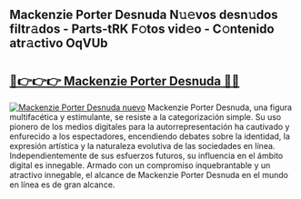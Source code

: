 ## Mackenzie Porter Desnuda N𝚞𝚎vos desn𝚞dos filtr𝚊dos - Parts-tRK F𝚘tos vid𝚎o - C𝚘ntenido atr𝚊ctivo OqVUb

# <h2><a href="http://mbbu5m.tromn.icu/?c=Mackenzie+Porter+Desnuda">🔗👉👉👉 Mackenzie Porter Desnuda 🔗🔗</a></h2>

[![Mackenzie Porter Desnuda nuevo](https://i.imgur.com/pEAQMta.gif)](http://mbbu5m.tromn.icu/?c=Mackenzie+Porter+Desnuda)
Mackenzie Porter Desnuda, una figura multifacética y estimulante, se resiste a la categorización simple. Su uso pionero de los medios digitales para la autorrepresentación ha cautivado y enfurecido a los espectadores, encendiendo debates sobre la identidad, la expresión artística y la naturaleza evolutiva de las sociedades en línea. Independientemente de sus esfuerzos futuros, su influencia en el ámbito digital es innegable. Armado con un compromiso inquebrantable y un atractivo innegable, el alcance de Mackenzie Porter Desnuda en el mundo en línea es de gran alcance.
